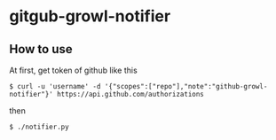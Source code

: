 gitgub-growl-notifier
=====================

## How to use

At first, get token of github like this

    $ curl -u 'username' -d '{"scopes":["repo"],"note":"github-growl-notifier"}' https://api.github.com/authorizations

then

    $ ./notifier.py
